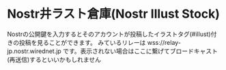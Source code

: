 # Nostr井ラスト倉庫(Nostr Illust Stock)
Nostrの公開鍵を入力するとそのアカウントが投稿したイラストタグ(#illust)付きの投稿を見ることができます。
みているリレーは wss://relay-jp.nostr.wirednet.jp です。表示されない場合はここに繋げてブロードキャスト(再送信)するといいかもしれません
